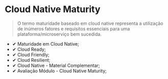 # Cloud Native Maturity
> O termo maturidade baseado em cloud native representa a utilização de inúmeros fatores e requisitos essenciais para uma plataforma/microserviço bem sucedida.

- ✔ Maturidade em Cloud Native;
- ✔ Cloud Ready;
- ✔ Cloud Friendly;
- ✔ Cloud Resilient;
- ✔ Cloud Native - Material Complementar;
- ✔ Avaliação Módulo - Cloud Native Maturity;
